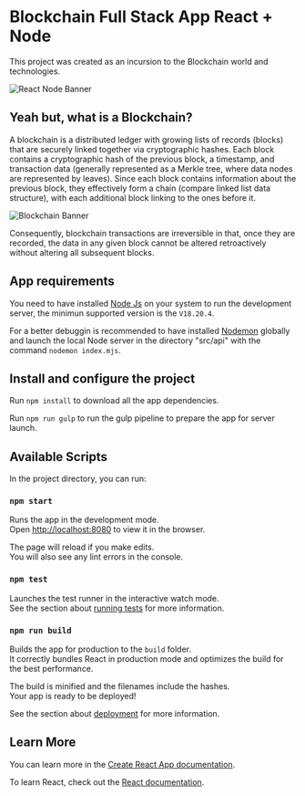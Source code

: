 # Blockchain Full Stack App React + Node

This project was created as an incursion to the Blockchain world and technologies.

![React Node Banner](https://res.cloudinary.com/practicaldev/image/fetch/s--Qhu3PUis--/c_limit%2Cf_auto%2Cfl_progressive%2Cq_auto%2Cw_880/https://dev-to-uploads.s3.amazonaws.com/uploads/articles/y63ie8bmktwik5w3mhlg.png)

## Yeah but, what is a Blockchain?

A blockchain is a distributed ledger with growing lists of records (blocks) that are securely linked together via cryptographic hashes. Each block contains a cryptographic hash of the previous block, a timestamp, and transaction data (generally represented as a Merkle tree, where data nodes are represented by leaves). Since each block contains information about the previous block, they effectively form a chain (compare linked list data structure), with each additional block linking to the ones before it.

![Blockchain Banner](https://st4.depositphotos.com/16552764/20957/v/450/depositphotos_209572350-stock-illustration-block-chain-logo-illustration-block.jpg)

Consequently, blockchain transactions are irreversible in that, once they are recorded, the data in any given block cannot be altered retroactively without altering all subsequent blocks.

## App requirements

You need to have installed [Node Js](https://nodejs.org/en/) on your system to run the development server, the minimun supported version is the `V18.20.4`.

For a better debuggin is recommended to have installed [Nodemon](https://www.npmjs.com/package/nodemon) globally and launch the local Node server in the directory "src/api" with the command `nodemon index.mjs`.

## Install and configure the project

Run `npm install` to download all the app dependencies.

Run `npm run gulp` to run the gulp pipeline to prepare the app for server launch.

## Available Scripts

In the project directory, you can run:

### `npm start`

Runs the app in the development mode.\
Open [http://localhost:8080](http://localhost:8080) to view it in the browser.

The page will reload if you make edits.\
You will also see any lint errors in the console.

### `npm test`

Launches the test runner in the interactive watch mode.\
See the section about [running tests](https://facebook.github.io/create-react-app/docs/running-tests) for more information.

### `npm run build`

Builds the app for production to the `build` folder.\
It correctly bundles React in production mode and optimizes the build for the best performance.

The build is minified and the filenames include the hashes.\
Your app is ready to be deployed!

See the section about [deployment](https://facebook.github.io/create-react-app/docs/deployment) for more information.

## Learn More

You can learn more in the [Create React App documentation](https://facebook.github.io/create-react-app/docs/getting-started).

To learn React, check out the [React documentation](https://reactjs.org/).
